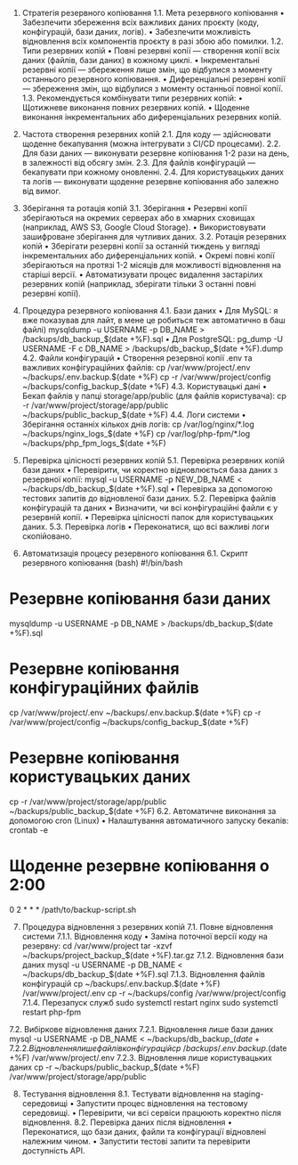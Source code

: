1. Стратегія резервного копіювання
   1.1. Мета резервного копіювання
   • Забезпечити збереження всіх важливих даних проєкту (коду, конфігурацій, бази даних, логів).
   • Забезпечити можливість відновлення всіх компонентів проєкту в разі збою або помилки.
   1.2. Типи резервних копій
   • Повні резервні копії — створення копії всіх даних (файлів, бази даних) в кожному циклі.
   • Інкрементальні резервні копії — збереження лише змін, що відбулися з моменту останнього резервного копіювання.
   • Диференціальні резервні копії — збереження змін, що відбулися з моменту останньої повної копії.
   1.3. Рекомендується комбінувати типи резервних копій:
   • Щотижневе виконання повних резервних копій.
   • Щоденне виконання інкрементальних або диференціальних резервних копій.

2. Частота створення резервних копій
   2.1. Для коду — здійснювати щоденне бекапування (можна інтегрувати з CI/CD процесами). 2.2. Для бази даних — виконувати резервне копіювання 1-2 рази на день, в залежності від обсягу змін. 2.3. Для файлів конфігурацій — бекапувати при кожному оновленні. 2.4. Для користувацьких даних та логів — виконувати щоденне резервне копіювання або залежно від вимог.

3. Зберігання та ротація копій
   3.1. Зберігання
   • Резервні копії зберігаються на окремих серверах або в хмарних сховищах (наприклад, AWS S3, Google Cloud Storage).
   • Використовувати зашифроване зберігання для чутливих даних.
   3.2. Ротація резервних копій
   • Зберігати резервні копії за останній тиждень у вигляді інкрементальних або диференціальних копій.
   • Окремі повні копії зберігаються на протязі 1-2 місяців для можливості відновлення на старіші версії.
   • Автоматизувати процес видалення застарілих резервних копій (наприклад, зберігати тільки 3 останні повні резервні копії).

4. Процедура резервного копіювання
   4.1. Бази даних
   • Для MySQL: я вже показував для лайт, в мене це робиться теж автоматично в баш файлі)
   mysqldump -u USERNAME -p DB_NAME > /backups/db_backup_$(date +%F).sql
   • Для PostgreSQL:
   pg_dump -U USERNAME -F c DB_NAME > /backups/db_backup_$(date +%F).dump
   4.2. Файли конфігурацій
   • Створення резервної копії .env та важливих конфігураційних файлів:
   cp /var/www/project/.env ~/backups/.env.backup.$(date +%F)
   cp -r /var/www/project/config ~/backups/config_backup_$(date +%F)
   4.3. Користувацькі дані
   • Бекап файлів у папці storage/app/public (для файлів користувача):
   cp -r /var/www/project/storage/app/public ~/backups/public_backup_$(date +%F)
   4.4. Логи системи
   • Зберігання останніх кількох днів логів:
   cp /var/log/nginx/*.log ~/backups/nginx_logs_$(date +%F)
   cp /var/log/php-fpm/*.log ~/backups/php_fpm_logs_$(date +%F)

5. Перевірка цілісності резервних копій
   5.1. Перевірка резервних копій бази даних
   • Перевірити, чи коректно відновлюється база даних з резервної копії:
   mysql -u USERNAME -p NEW_DB_NAME < ~/backups/db_backup_$(date +%F).sql
   • Перевірка за допомогою тестових запитів до відновленої бази даних.
   5.2. Перевірка файлів конфігурацій та даних
   • Визначити, чи всі конфігураційні файли є у резервній копії.
   • Перевірка цілісності папок для користувацьких даних.
   5.3. Перевірка логів
   • Переконатися, що всі важливі логи скопійовано.

6. Автоматизація процесу резервного копіювання
   6.1. Скрипт резервного копіювання (bash)
   #!/bin/bash
# Резервне копіювання бази даних
mysqldump -u USERNAME -p DB_NAME > /backups/db_backup_$(date +%F).sql

# Резервне копіювання конфігураційних файлів
cp /var/www/project/.env ~/backups/.env.backup.$(date +%F)
cp -r /var/www/project/config ~/backups/config_backup_$(date +%F)

# Резервне копіювання користувацьких даних
cp -r /var/www/project/storage/app/public ~/backups/public_backup_$(date +%F)
6.2. Автоматичне виконання за допомогою cron (Linux)
• Налаштування автоматичного запуску бекапів:
crontab -e
# Щоденне резервне копіювання о 2:00
0 2 * * * /path/to/backup-script.sh

7. Процедура відновлення з резервних копій
   7.1. Повне відновлення системи
   7.1.1. Відновлення коду
   • Заміна поточної версії коду на резервну:
   cd /var/www/project
   tar -xzvf ~/backups/project_backup_$(date +%F).tar.gz
   7.1.2. Відновлення бази даних
   mysql -u USERNAME -p DB_NAME < ~/backups/db_backup_$(date +%F).sql
   7.1.3. Відновлення файлів конфігурацій
   cp ~/backups/.env.backup.$(date +%F) /var/www/project/.env
   cp -r ~/backups/config /var/www/project/config
   7.1.4. Перезапуск служб
   sudo systemctl restart nginx
   sudo systemctl restart php-fpm

7.2. Вибіркове відновлення даних
7.2.1. Відновлення лише бази даних
mysql -u USERNAME -p DB_NAME < ~/backups/db_backup_$(date +%F).sql
7.2.2. Відновлення лише файлів конфігурацій
cp ~/backups/.env.backup.$(date +%F) /var/www/project/.env
7.2.3. Відновлення лише користувацьких даних
cp -r ~/backups/public_backup_$(date +%F) /var/www/project/storage/app/public

8. Тестування відновлення
   8.1. Тестувати відновлення на staging-середовищі
   • Запустити процес відновлення на тестовому середовищі.
   • Перевірити, чи всі сервіси працюють коректно після відновлення.
   8.2. Перевірка даних після відновлення
   • Переконатися, що бази даних, файли та конфігурації відновлені належним чином.
   • Запустити тестові запити та перевірити доступність API.
